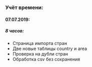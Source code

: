 ### Учёт времени:
#### 07.07.2019:
##### 8 часов:
* Страница импорта стран
* Две новые таблицы country и area
* Проверка на дубли стран
* Обработка csv без сохранения